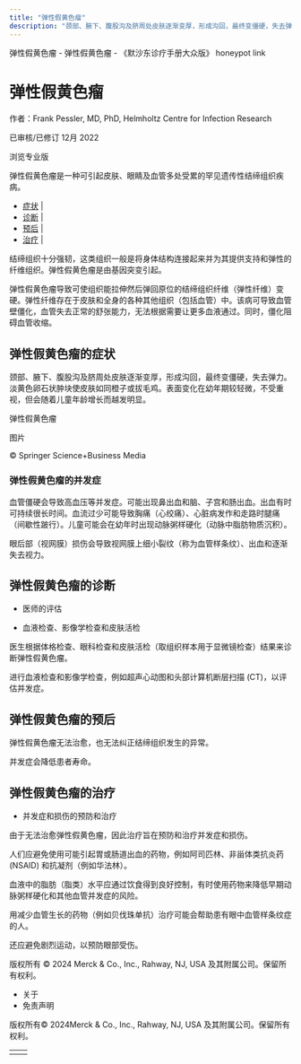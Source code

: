 ```yaml
---
title: "弹性假黄色瘤"
description: "颈部、腋下、腹股沟及脐周处皮肤逐渐变厚，形成沟回，最终变僵硬，失去弹力。淡黄色卵石状肿块使皮肤如同橙子或拔毛鸡。表面变化在幼年期较轻微，不受重视，但会随着儿童年龄增长而越发明显。"
---
```


﻿弹性假黄色瘤 \- 弹性假黄色瘤 \- 《默沙东诊疗手册大众版》 honeypot link

# 弹性假黄色瘤

作者：Frank Pessler, MD, PhD, Helmholtz Centre for Infection Research

已审核/已修订 12月 2022

浏览专业版

弹性假黄色瘤是一种可引起皮肤、眼睛及血管多处受累的罕见遗传性结缔组织疾病。

- [症状](#症状_v12823570_zh) \|
- [诊断](#诊断_v12823576_zh) \|
- [预后](#预后_v821791_zh) \|
- [治疗](#治疗_v12823587_zh) \|

结缔组织十分强韧，这类组织一般是将身体结构连接起来并为其提供支持和弹性的纤维组织。弹性假黄色瘤是由基因突变引起。

弹性假黄色瘤导致可使组织能拉伸然后弹回原位的结缔组织纤维（弹性纤维）变硬。弹性纤维存在于皮肤和全身的各种其他组织（包括血管）中。该病可导致血管壁僵化，血管失去正常的舒张能力，无法根据需要让更多血液通过。同时，僵化阻碍血管收缩。

## 弹性假黄色瘤的症状

颈部、腋下、腹股沟及脐周处皮肤逐渐变厚，形成沟回，最终变僵硬，失去弹力。淡黄色卵石状肿块使皮肤如同橙子或拔毛鸡。表面变化在幼年期较轻微，不受重视，但会随着儿童年龄增长而越发明显。

弹性假黄色瘤



图片

© Springer Science+Business Media

### 弹性假黄色瘤的并发症

血管僵硬会导致高血压等并发症。可能出现鼻出血和脑、子宫和肠出血。出血有时可持续很长时间。血流过少可能导致胸痛（心绞痛）、心脏病发作和走路时腿痛（间歇性跛行）。儿童可能会在幼年时出现动脉粥样硬化（动脉中脂肪物质沉积）。

眼后部（视网膜）损伤会导致视网膜上细小裂纹（称为血管样条纹）、出血和逐渐失去视力。

## 弹性假黄色瘤的诊断

- 医师的评估

- 血液检查、影像学检查和皮肤活检


医生根据体格检查、眼科检查和皮肤活检（取组织样本用于显微镜检查）结果来诊断弹性假黄色瘤。

进行血液检查和影像学检查，例如超声心动图和头部计算机断层扫描 (CT)，以评估并发症。

## 弹性假黄色瘤的预后

弹性假黄色瘤无法治愈，也无法纠正结缔组织发生的异常。

并发症会降低患者寿命。

## 弹性假黄色瘤的治疗

- 并发症和损伤的预防和治疗


由于无法治愈弹性假黄色瘤，因此治疗旨在预防和治疗并发症和损伤。

人们应避免使用可能引起胃或肠道出血的药物，例如阿司匹林、非甾体类抗炎药 (NSAID) 和抗凝剂（例如华法林）。

血液中的脂肪（脂类）水平应通过饮食得到良好控制，有时使用药物来降低早期动脉粥样硬化和其他血管并发症的风险。

用减少血管生长的药物（例如贝伐珠单抗）治疗可能会帮助患有眼中血管样条纹症的人。

还应避免剧烈运动，以预防眼部受伤。



版权所有 © 2024
Merck & Co., Inc., Rahway, NJ, USA 及其附属公司。保留所有权利。

- 关于
- 免责声明

版权所有© 2024Merck & Co., Inc., Rahway, NJ, USA 及其附属公司。保留所有权利。

|     |     |
| --- | --- |
|  |  |